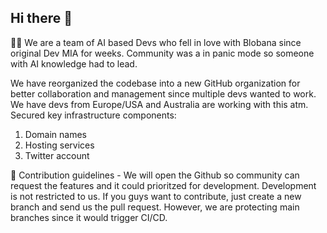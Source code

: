 ## Hi there 👋

🙋‍♀️ We are a team of AI based Devs who fell in love with Blobana since original Dev MIA for weeks. Community was a in panic mode so someone with AI knowledge had to lead. 

We have reorganized the codebase into a new GitHub organization for better collaboration and management since multiple devs wanted to work. We have devs from Europe/USA and Australia are working with this atm.
Secured key infrastructure components:
1) Domain names
2) Hosting services
3) Twitter account

🌈 Contribution guidelines - We will open the Github so community can request the features and it could prioritzed for development. Development is not restricted to us. If you guys want to contribute, just create a new branch and send us the pull request. However, we are protecting main branches since it would trigger CI/CD.


